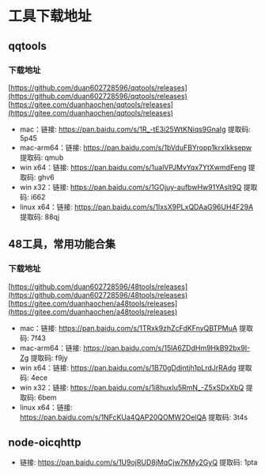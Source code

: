 # 工具下载地址

## qqtools

### 下载地址
[https://github.com/duan602728596/qqtools/releases](https://github.com/duan602728596/qqtools/releases)   
[https://gitee.com/duanhaochen/qqtools/releases](https://gitee.com/duanhaochen/qqtools/releases)
* mac：链接: https://pan.baidu.com/s/1R_-tE3i25WtKNiqs9GnaIg 提取码: 5p45
* mac-arm64：链接: https://pan.baidu.com/s/1bVduFBYropp1krxIkksepw 提取码: qmub
* win x64：链接: https://pan.baidu.com/s/1ualVPJMvYqx7YtXwmdFeng 提取码: ghv6
* win x32：链接: https://pan.baidu.com/s/1GOjuy-aufbwHw91YAslt9Q 提取码: i662
* linux x64：链接: https://pan.baidu.com/s/1IxsX9PLxQDAaG96UH4F29A 提取码: 88qj

## 48工具，常用功能合集

### 下载地址
[https://github.com/duan602728596/48tools/releases](https://github.com/duan602728596/48tools/releases)   
[https://gitee.com/duanhaochen/a48tools/releases](https://gitee.com/duanhaochen/a48tools/releases)
* mac：链接: https://pan.baidu.com/s/1TRxk9zhZcFdKFnyQBTPMuA 提取码: 7f43
* mac-arm64：链接: https://pan.baidu.com/s/15lA6ZDdHm9HkB92bx9I-Zg 提取码: f9jy
* win x64：链接: https://pan.baidu.com/s/1B70gDdjntjh1pLrdJrRAdg 提取码: 4ece
* win x32：链接: https://pan.baidu.com/s/1i8huxIu5RmN_-Z5xSDxXbQ 提取码: 6bem
* linux x64：链接: https://pan.baidu.com/s/1NFcKUa4QAP20QOMW2OelQA 提取码: 3t4s

## node-oicqhttp

* 链接: https://pan.baidu.com/s/1U9ojRUD8jMqCjw7KMy2GyQ 提取码: 1pta

